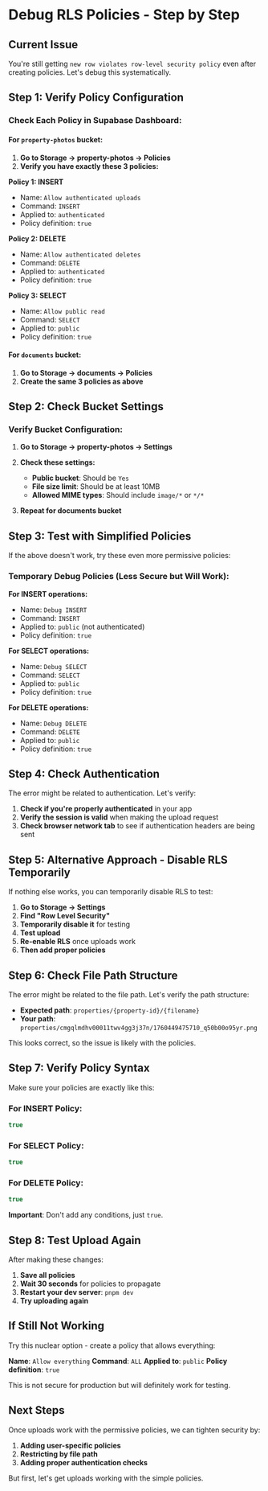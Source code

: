 # Debug RLS Policies - Step by Step

## Current Issue
You're still getting `new row violates row-level security policy` even after creating policies. Let's debug this systematically.

## Step 1: Verify Policy Configuration

### Check Each Policy in Supabase Dashboard:

#### For `property-photos` bucket:
1. **Go to Storage → property-photos → Policies**
2. **Verify you have exactly these 3 policies:**

**Policy 1: INSERT**
- Name: `Allow authenticated uploads`
- Command: `INSERT`
- Applied to: `authenticated`
- Policy definition: `true`

**Policy 2: DELETE**
- Name: `Allow authenticated deletes`
- Command: `DELETE`
- Applied to: `authenticated`
- Policy definition: `true`

**Policy 3: SELECT**
- Name: `Allow public read`
- Command: `SELECT`
- Applied to: `public`
- Policy definition: `true`

#### For `documents` bucket:
1. **Go to Storage → documents → Policies**
2. **Create the same 3 policies as above**

## Step 2: Check Bucket Settings

### Verify Bucket Configuration:
1. **Go to Storage → property-photos → Settings**
2. **Check these settings:**
   - **Public bucket**: Should be `Yes`
   - **File size limit**: Should be at least 10MB
   - **Allowed MIME types**: Should include `image/*` or `*/*`

3. **Repeat for documents bucket**

## Step 3: Test with Simplified Policies

If the above doesn't work, try these even more permissive policies:

### Temporary Debug Policies (Less Secure but Will Work):

**For INSERT operations:**
- Name: `Debug INSERT`
- Command: `INSERT`
- Applied to: `public` (not authenticated)
- Policy definition: `true`

**For SELECT operations:**
- Name: `Debug SELECT`
- Command: `SELECT`
- Applied to: `public`
- Policy definition: `true`

**For DELETE operations:**
- Name: `Debug DELETE`
- Command: `DELETE`
- Applied to: `public`
- Policy definition: `true`

## Step 4: Check Authentication

The error might be related to authentication. Let's verify:

1. **Check if you're properly authenticated** in your app
2. **Verify the session is valid** when making the upload request
3. **Check browser network tab** to see if authentication headers are being sent

## Step 5: Alternative Approach - Disable RLS Temporarily

If nothing else works, you can temporarily disable RLS to test:

1. **Go to Storage → Settings**
2. **Find "Row Level Security"**
3. **Temporarily disable it** for testing
4. **Test upload**
5. **Re-enable RLS** once uploads work
6. **Then add proper policies**

## Step 6: Check File Path Structure

The error might be related to the file path. Let's verify the path structure:

- **Expected path**: `properties/{property-id}/{filename}`
- **Your path**: `properties/cmgqlmdhv00011twv4gg3j37n/1760449475710_q50b00o95yr.png`

This looks correct, so the issue is likely with the policies.

## Step 7: Verify Policy Syntax

Make sure your policies are exactly like this:

### For INSERT Policy:
```sql
true
```

### For SELECT Policy:
```sql
true
```

### For DELETE Policy:
```sql
true
```

**Important**: Don't add any conditions, just `true`.

## Step 8: Test Upload Again

After making these changes:

1. **Save all policies**
2. **Wait 30 seconds** for policies to propagate
3. **Restart your dev server**: `pnpm dev`
4. **Try uploading again**

## If Still Not Working

Try this nuclear option - create a policy that allows everything:

**Name**: `Allow everything`
**Command**: `ALL`
**Applied to**: `public`
**Policy definition**: `true`

This is not secure for production but will definitely work for testing.

## Next Steps

Once uploads work with the permissive policies, we can tighten security by:

1. **Adding user-specific policies**
2. **Restricting by file path**
3. **Adding proper authentication checks**

But first, let's get uploads working with the simple policies.
